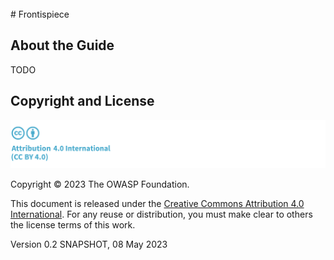 <div style="page-break-after: always; visibility: hidden">
\newpage
</div>
# Frontispiece

## About the Guide

TODO

## Copyright and License

![license](../../images/license.png)

Copyright © 2023 The OWASP Foundation. 

This document is released under the [Creative Commons Attribution 4.0 International](https://creativecommons.org/licenses/by/4.0/). For any reuse or distribution, you must make clear to others the license terms of this work.

Version 0.2 SNAPSHOT, 08 May 2023

<div style="page-break-after: always; visibility: hidden">
\newpage
</div>
